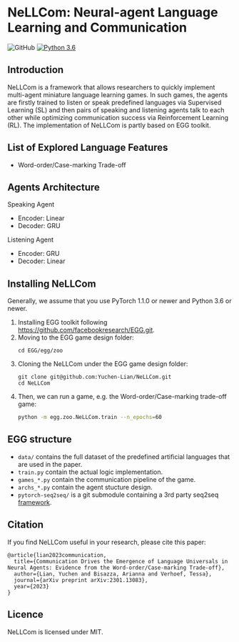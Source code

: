 # NeLLCom: Neural-agent Language Learning and Communication

![GitHub](https://img.shields.io/github/license/facebookresearch/EGG)
[![Python 3.6](https://img.shields.io/badge/python-3.6-blue.svg)](https://www.python.org/downloads/release/python-360/)

## Introduction

NeLLCom is a framework that allows researchers to quickly implement multi-agent miniature language learning games. 
In such games, the agents are firstly trained to listen or speak predefined languages via Supervised Learning (SL) 
and then pairs of speaking and listening agents talk to each other while optimizing communication success via Reinforcement Learning (RL).
The implementation of NeLLCom is partly based on EGG toolkit.


## List of Explored Language Features

* Word-order/Case-marking Trade-off

## Agents Architecture

Speaking Agent
* Encoder: Linear
* Decoder: GRU

Listening Agent
* Encoder: GRU
* Decoder: Linear


## Installing NeLLCom

Generally, we assume that you use PyTorch 1.1.0 or newer and Python 3.6 or newer.

1. Installing EGG toolkit following https://github.com/facebookresearch/EGG.git.
2. Moving to the EGG game design folder:
   ```
   cd EGG/egg/zoo
   ```
3. Cloning the NeLLCom under the EGG game design folder:
   ```
   git clone git@github.com:Yuchen-Lian/NeLLCom.git
   cd NeLLCom
   ```
4. Then, we can run a game, e.g. the Word-order/Case-marking trade-off game:
    ```bash
    python -m egg.zoo.NeLLCom.train --n_epochs=60
    ```

## EGG structure

* `data/` contains the full dataset of the predefined artificial languages that are used in the paper.
* `train.py` contain the actual logic implementation.
* `games_*.py` contain the communication pipeline of the game.
* `archs_*.py` contain the agent stucture design.
* `pytorch-seq2seq/` is a git submodule containing a 3rd party seq2seq [framework](https://github.com/IBM/pytorch-seq2seq/).


## Citation
If you find NeLLCom useful in your research, please cite this paper:
```
@article{lian2023communication,
  title={Communication Drives the Emergence of Language Universals in Neural Agents: Evidence from the Word-order/Case-marking Trade-off},
  author={Lian, Yuchen and Bisazza, Arianna and Verhoef, Tessa},
  journal={arXiv preprint arXiv:2301.13083},
  year={2023}
}
```

## Licence
NeLLCom is licensed under MIT.
